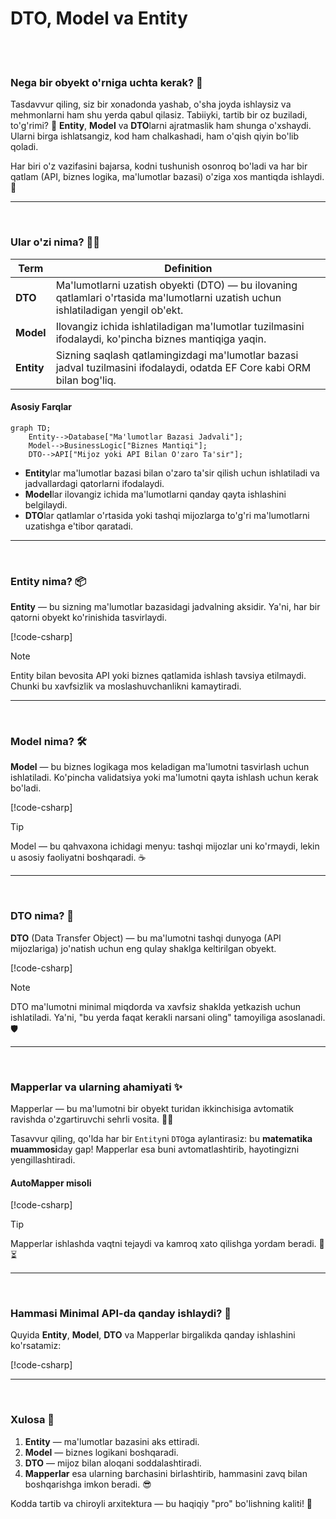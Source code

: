# DTO, Model va Entity

<br/>
<br/>

### Nega bir obyekt o'rniga uchta kerak? 🤔

Tasdavvur qiling, siz bir xonadonda yashab, o'sha joyda ishlaysiz va mehmonlarni ham shu yerda qabul qilasiz. Tabiiyki, tartib bir oz buziladi, to'g'rimi? 🎉 **Entity**, **Model** va **DTO**larni ajratmaslik ham shunga o'xshaydi. Ularni birga ishlatsangiz, kod ham chalkashadi, ham o'qish qiyin bo'lib qoladi.

Har biri o'z vazifasini bajarsa, kodni tushunish osonroq bo'ladi va har bir qatlam (API, biznes logika, ma'lumotlar bazasi) o'ziga xos mantiqda ishlaydi. 🎯

---
<br/>

### Ular o'zi nima? 🤷‍♂️

| Term     | Definition                                                                                              |
|----------|---------------------------------------------------------------------------------------------------------|
| **DTO**  | Ma'lumotlarni uzatish obyekti (DTO) — bu ilovaning qatlamlari o'rtasida ma'lumotlarni uzatish uchun ishlatiladigan yengil ob'ekt. |
| **Model**| Ilovangiz ichida ishlatiladigan ma'lumotlar tuzilmasini ifodalaydi, ko'pincha biznes mantiqiga yaqin.      |
| **Entity**| Sizning saqlash qatlamingizdagi ma'lumotlar bazasi jadval tuzilmasini ifodalaydi, odatda EF Core kabi ORM bilan bog'liq. |


#### Asosiy Farqlar

```mermaid
graph TD;
    Entity-->Database["Ma'lumotlar Bazasi Jadvali"];
    Model-->BusinessLogic["Biznes Mantiqi"];
    DTO-->API["Mijoz yoki API Bilan O'zaro Ta'sir"];
```
- **Entity**lar ma'lumotlar bazasi bilan o'zaro ta'sir qilish uchun ishlatiladi va jadvallardagi qatorlarni ifodalaydi.
- **Model**lar ilovangiz ichida ma'lumotlarni qanday qayta ishlashini belgilaydi.
- **DTO**lar qatlamlar o'rtasida yoki tashqi mijozlarga to'g'ri ma'lumotlarni uzatishga e'tibor qaratadi.

---
<br/>

### Entity nima? 📦

**Entity** — bu sizning ma'lumotlar bazasidagi jadvalning aksidir. Ya'ni, har bir qatorni obyekt ko'rinishida tasvirlaydi.

[!code-csharp[](snippets/entity-model-dto-1.cs)]

> [!NOTE]
> Entity bilan bevosita API yoki biznes qatlamida ishlash tavsiya etilmaydi. Chunki bu xavfsizlik va moslashuvchanlikni kamaytiradi.

---
<br/>

### Model nima? 🛠️

**Model** — bu biznes logikaga mos keladigan ma'lumotni tasvirlash uchun ishlatiladi. Ko'pincha validatsiya yoki ma'lumotni qayta ishlash uchun kerak bo'ladi.

[!code-csharp[](snippets/entity-model-dto-2.cs)]

> [!TIP]
> Model — bu qahvaxona ichidagi menyu: tashqi mijozlar uni ko'rmaydi, lekin u asosiy faoliyatni boshqaradi. ☕

---
<br/>

### DTO nima? 🚚

**DTO** (Data Transfer Object) — bu ma'lumotni tashqi dunyoga (API mijozlariga) jo'natish uchun eng qulay shaklga keltirilgan obyekt.

[!code-csharp[](snippets/entity-model-dto-3.cs)]

> [!NOTE]
> DTO ma'lumotni minimal miqdorda va xavfsiz shaklda yetkazish uchun ishlatiladi. Ya'ni, "bu yerda faqat kerakli narsani oling" tamoyiliga asoslanadi. 🛡️

---
<br/>

### Mapperlar va ularning ahamiyati ✨

Mapperlar — bu ma'lumotni bir obyekt turidan ikkinchisiga avtomatik ravishda o'zgartiruvchi sehrli vosita. 🎩🐇 

Tasavvur qiling, qo'lda har bir `Entity`ni `DTO`ga aylantirasiz: bu **matematika muammosi**day gap! Mapperlar esa buni avtomatlashtirib, hayotingizni yengillashtiradi.

#### AutoMapper misoli

[!code-csharp[](snippets/entity-model-dto-4.cs)]

> [!TIP]
> Mapperlar ishlashda vaqtni tejaydi va kamroq xato qilishga yordam beradi. 🔧⏳

---
<br/>

### Hammasi Minimal API-da qanday ishlaydi? 🧩

Quyida **Entity**, **Model**, **DTO** va Mapperlar birgalikda qanday ishlashini ko'rsatamiz:

[!code-csharp[](snippets/entity-model-dto-5.cs)]

---
<br/>

### Xulosa 🚀

1. **Entity** — ma'lumotlar bazasini aks ettiradi.
2. **Model** — biznes logikani boshqaradi.
3. **DTO** — mijoz bilan aloqani soddalashtiradi.
4. **Mapperlar** esa ularning barchasini birlashtirib, hammasini zavq bilan boshqarishga imkon beradi. 😎

Kodda tartib va chiroyli arxitektura — bu haqiqiy "pro" bo'lishning kaliti! 🔑
